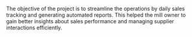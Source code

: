 The objective of the project is to streamline the operations by daily sales tracking and generating automated reports. This helped the mill owner to gain better insights about sales performance and managing supplier interactions efficiently.
